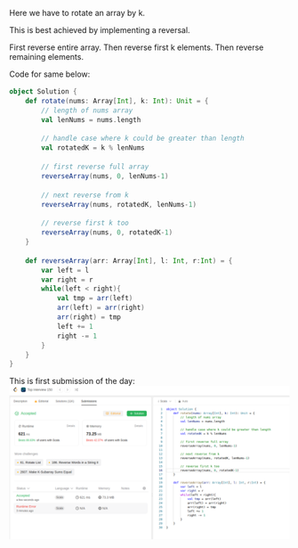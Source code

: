 Here we have to rotate an array by k.

This is best achieved by implementing a reversal.

First reverse entire array.
Then reverse first k elements.
Then reverse remaining elements.

Code for same below:
```scala
object Solution {
    def rotate(nums: Array[Int], k: Int): Unit = {
        // length of nums array
        val lenNums = nums.length

        // handle case where k could be greater than length
        val rotatedK = k % lenNums

        // first reverse full array
        reverseArray(nums, 0, lenNums-1)

        // next reverse from k
        reverseArray(nums, rotatedK, lenNums-1)

        // reverse first k too
        reverseArray(nums, 0, rotatedK-1)
    }

    def reverseArray(arr: Array[Int], l: Int, r:Int) = {
        var left = l
        var right = r
        while(left < right){
            val tmp = arr(left)
            arr(left) = arr(right)
            arr(right) = tmp
            left += 1
            right -= 1
        }
    }
}
```

This is first submission of the day:
![submission](submission.png)

